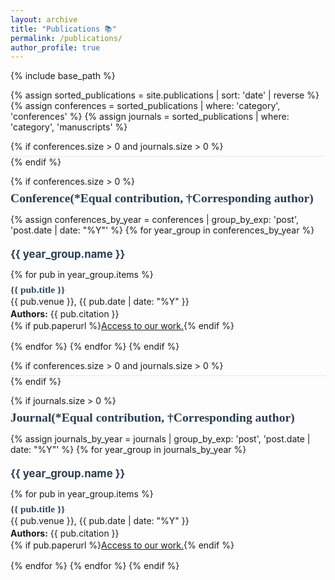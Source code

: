 ```yaml
---
layout: archive
title: "Publications 📚"
permalink: /publications/
author_profile: true
---
```


{% include base_path %}

{% assign sorted_publications = site.publications | sort: 'date' | reverse %}
{% assign conferences = sorted_publications | where: 'category', 'conferences' %}
{% assign journals = sorted_publications | where: 'category', 'manuscripts' %}

{% if conferences.size > 0 and journals.size > 0 %}
<div class="section-divider"></div>
{% endif %}

{% if conferences.size > 0 %}
## Conference(*Equal contribution, †Corresponding author)

{% assign conferences_by_year = conferences | group_by_exp: 'post', 'post.date | date: "%Y"' %}
{% for year_group in conferences_by_year %}
<div class="year-title">{{ year_group.name }}</div>

{% for pub in year_group.items %}
<div class="paper-title">{{ pub.title }}</div>
<div class="paper-info">
{{ pub.venue }}, {{ pub.date | date: "%Y" }}<br>
<strong>Authors:</strong> {{ pub.citation }}<br>
{% if pub.paperurl %}<a href="{{ pub.paperurl }}">Access to our work.</a>{% endif %}
</div>

{% endfor %}
{% endfor %}
{% endif %}

{% if conferences.size > 0 and journals.size > 0 %}
<div class="section-divider"></div>
{% endif %}

{% if journals.size > 0 %}
## Journal(*Equal contribution, †Corresponding author)

{% assign journals_by_year = journals | group_by_exp: 'post', 'post.date | date: "%Y"' %}
{% for year_group in journals_by_year %}
<div class="year-title">{{ year_group.name }}</div>

{% for pub in year_group.items %}
<div class="paper-title">{{ pub.title }}</div>
<div class="paper-info">
{{ pub.venue }}, {{ pub.date | date: "%Y" }}<br>
<strong>Authors:</strong> {{ pub.citation }}<br>
{% if pub.paperurl %}<a href="{{ pub.paperurl }}">Access to our work.</a>{% endif %}
</div>

{% endfor %}
{% endfor %}
{% endif %}

<style>
/* 年份标题样式 - 使用 Arial 字体 */
.year-title {
  font-family: -apple-system, BlinkMacSystemFont, 'Segoe UI', sans-serif;
  font-size: 1.2em;
  font-weight: bold;
  color: #2c3e50;
  margin-top: 1.2em;
  margin-bottom: 0.2em;
}

/* 文章标题样式 - 使用 Georgia 字体 */
.paper-title {
  font-family: 'Georgia', 'Crimson Text', serif; 
  font-size: 1.1em;
  font-weight: 600;
  color: #34495e;
}

/* 论文信息样式 */
.paper-info {
  margin-bottom: 0.8em;
  line-height: 1.4;
}

/* 减少段落间距 */
p {
  margin-bottom: 0.5em;
}

/* Conference和Journal之间的分界线 */
.section-divider {
  border-top: 1px solid #e8e8e8;
}

/* Conference和Journal主标题样式 */
h2 {
  font-family: 'Georgia', 'Times New Roman', serif;
  font-size: 1.4em !important;
  font-weight: bold !important;
  color: #2c3e50 !important;
  margin-top: 0.4em;
  margin-bottom: 0.1em;
}
</style>